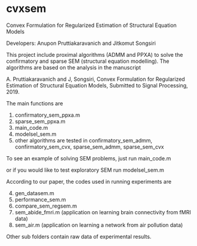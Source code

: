 # cvxsem
Convex Formulation for Regularized Estimation of Structural Equation Models

Developers: Anupon Pruttiakaravanich and Jitkomut Songsiri

This project include proximal algorithms (ADMM and PPXA) to solve the confirmatory and sparse SEM (structural equation modelling). The algorithms are based on the analysis in the manuscript

A. Pruttiakaravanich and J, Songsiri, Convex Formulation for Regularized Estimation of Structural Equation Models, Submitted to Signal Processing, 2019.

The main functions are 
1) confirmatory_sem_ppxa.m
2) sparse_sem_ppxa.m
3) main_code.m
4) modelsel_sem.m
4) other algorithms are tested in confirmatory_sem_admm, confirmatory_sem_cvx, sparse_sem_admm, sparse_sem_cvx

To see an example of solving SEM problems, just run 
main_code.m 

or if you would like to test exploratory SEM 
run  modelsel_sem.m

According to our paper, the codes used in running experiments are

4) gen_datasem.m
5) performance_sem.m
6) compare_sem_regsem.m
7) sem_abide_fmri.m  (application on learning brain connectivity from fMRI data)
8) sem_air.m (application on learning a network from air pollution data)

Other sub folders contain raw data of experimental results. 
